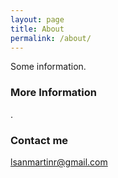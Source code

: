 ```yaml
---
layout: page
title: About
permalink: /about/
---
```


Some information.

### More Information

.

### Contact me

[lsanmartinr@gmail.com](mailto:lsanmartinr@gmail.com)
